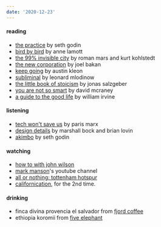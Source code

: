 ```yaml
---
date: '2020-12-23'
---
```


#### reading

- [the practice](../books/the-practice) by seth godin
- [bird by bird](../books/bird-by-bird) by anne lamott
- [the 99% invisible city](https://99percentinvisible.org/book/) by roman mars and kurt kohlstedt
- [the new corporation](../books/the-new-corporation) by joel bakan
- [keep going](../books/keep-going) by austin kleon
- [subliminal](../books/subliminal) by leonard mlodinow
- [the little book of stoicism](https://www.njlifehacks.com/the-little-book-of-stoicism/) by jonas salzgeber
- [you are not so smart](https://youarenotsosmart.com/the-book/) by david mcraney
- [a guide to the good life](https://www.williambirvine.com/books) by william irvine

#### listening

- [tech won't save us](https://open.spotify.com/show/3UhsI7s4bkH1FcMZI5u9iD?si=59Oy2qE8Rte4Of8ubbqStw) by paris marx
- [design details](https://designdetails.fm) by marshall bock and brian lovin
- [akimbo](https://www.akimbo.link) by seth godin

#### watching

- [how to with john wilson](https://www.imdb.com/title/tt10801534/)
- [mark manson](https://www.youtube.com/channel/UC0TnW9acNxqeojxXDMbohcA)'s youtube channel
- [all or nothing: tottenham hotspur](https://www.imdb.com/title/tt11188556)
- [californication](https://www.imdb.com/title/tt0904208/), for the 2nd time.

#### drinking

- finca divina provencia el salvador from [fjord coffee](https://fjord-coffee.de)
- ethiopia koromii from [five elephant](https://www.instagram.com/p/CHCl5w6Fq9j/)
